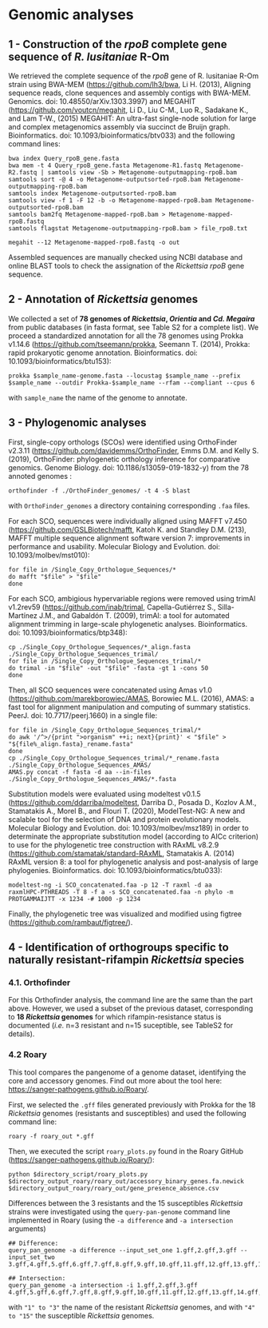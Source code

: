 # Genomic analyses 

## 1 - Construction of the *rpoB* complete gene sequence of *R. lusitaniae* R-Om
We retrieved the complete sequence of the *rpoB* gene of R. lusitaniae R-Om strain using BWA-MEM (<https://github.com/lh3/bwa>, Li H. (2013), Aligning sequence reads, clone sequences and assembly contigs with BWA-MEM. Genomics. doi: 10.48550/arXiv.1303.3997) and MEGAHIT (<https://github.com/voutcn/megahit>, Li D., Liu C-M., Luo R., Sadakane K., and Lam T-W., (2015) MEGAHIT: An ultra-fast single-node solution for large and complex metagenomics assembly via succinct de Bruijn graph. Bioinformatics. doi: 10.1093/bioinformatics/btv033) and the following command lines:
```
bwa index Query_rpoB_gene.fasta
bwa mem -t 4 Query_rpoB_gene.fasta Metagenome-R1.fastq Metagenome-R2.fastq | samtools view -Sb > Metagenome-outputmapping-rpoB.bam
samtools sort -@ 4 -o Metagenome-outputsorted-rpoB.bam Metagenome-outputmapping-rpoB.bam
samtools index Metagenome-outputsorted-rpoB.bam
samtools view -f 1 -F 12 -b -o Metagenome-mapped-rpoB.bam Metagenome-outputsorted-rpoB.bam 
samtools bam2fq Metagenome-mapped-rpoB.bam > Metagenome-mapped-rpoB.fastq 
samtools flagstat Metagenome-outputmapping-rpoB.bam > file_rpoB.txt

megahit --12 Metagenome-mapped-rpoB.fastq -o out
```
Assembled sequences are manually checked using NCBI database and online BLAST tools to check the assignation of the *Rickettsia* *rpoB* gene sequence.


## 2 - Annotation of *Rickettsia* genomes
We collected a set of **78 genomes of *Rickettsia*, *Orientia* and *Cd. Megaira*** from public databases (in fasta format, see Table S2 for a complete list). We proceed a standardized annotation for all the 78 genomes using Prokka v1.14.6 (<https://github.com/tseemann/prokka>, Seemann T. (2014), Prokka: rapid prokaryotic genome annotation. Bioinformatics. doi: 10.1093/bioinformatics/btu153):
```
prokka $sample_name-genome.fasta --locustag $sample_name --prefix $sample_name --outdir Prokka-$sample_name --rfam --compliant --cpus 6
```
with `sample_name` the name of the genome to annotate.


## 3 - Phylogenomic analyses
First, single-copy orthologs (SCOs) were identified using OrthoFinder v2.3.11 (<https://github.com/davidemms/OrthoFinder>, Emms D.M. and Kelly S. (2019), OrthoFinder: phylogenetic orthology inference for comparative genomics. Genome Biology. doi: 10.1186/s13059-019-1832-y) from the 78 annoted genomes :
```
orthofinder -f ./OrthoFinder_genomes/ -t 4 -S blast 
```
with `OrthoFinder_genomes` a directory containing corresponding `.faa` files. 

For each SCO, sequences were individually aligned using MAFFT v7.450 (<https://github.com/GSLBiotech/mafft>, Katoh K. and Standley D.M. (213), MAFFT multiple sequence alignment software version 7: improvements in performance and usability. Molecular Biology and Evolution. doi: 10.1093/molbev/mst010):
```
for file in /Single_Copy_Orthologue_Sequences/*
do mafft "$file" > "$file"
done
```

For each SCO, ambigious hypervariable regions were removed using trimAl v1.2rev59 (<https://github.com/inab/trimal>, Capella-Gutiérrez S., Silla-Martínez J.M., and Gabaldón T. (2009), trimAl: a tool for automated alignment trimming in large-scale phylogenetic analyses. Bioinformatics. doi: 10.1093/bioinformatics/btp348):
```
cp ./Single_Copy_Orthologue_Sequences/*_align.fasta ./Single_Copy_Orthologue_Sequences_trimal/
for file in /Single_Copy_Orthologue_Sequences_trimal/*
do trimal -in "$file" -out "$file" -fasta -gt 1 -cons 50
done
```

Then, all SCO sequences were concatenated using Amas v1.0 (<https://github.com/marekborowiec/AMAS>, Borowiec M.L. (2016), AMAS: a fast tool for alignment manipulation and computing of summary statistics. PeerJ. doi: 10.7717/peerj.1660) in a single file:
```
for file in /Single_Copy_Orthologue_Sequences_trimal/*
do awk '/^>/{print ">organism" ++i; next}{print}' < "$file" > "${file%_align.fasta}_rename.fasta"
done
cp ./Single_Copy_Orthologue_Sequences_trimal/*_rename.fasta ./Single_Copy_Orthologue_Sequences_AMAS/
AMAS.py concat -f fasta -d aa --in-files ./Single_Copy_Orthologue_Sequences_AMAS/*.fasta
```

Substitution models were evaluated using modeltest v0.1.5 (<https://github.com/ddarriba/modeltest>, Darriba D., Posada D., Kozlov A.M., Stamatakis A., Morel B., and Flouri T. (2020), ModelTest-NG: A new and scalable tool for the selection of DNA and protein evolutionary models. Molecular Biology and Evolution. doi: 10.1093/molbev/msz189) in order to determinate the appropriate substitution model (according to AICc criterion) to use for the phylogenetic tree construction with RAxML v8.2.9 (<https://github.com/stamatak/standard-RAxML>, Stamatakis A. (2014) RAxML version 8: a tool for phylogenetic analysis and post-analysis of large phylogenies. Bioinformatics. doi: 10.1093/bioinformatics/btu033):
```
modeltest-ng -i SCO_concatenated.faa -p 12 -T raxml -d aa
raxmlHPC-PTHREADS -T 8 -f a -s SCO_concatenated.faa -n phylo -m PROTGAMMAIJTT -x 1234 -# 1000 -p 1234
```

Finally, the phylogenetic tree was visualized and modified using figtree (<https://github.com/rambaut/figtree/>).


## 4 - Identification of orthogroups specific to naturally resistant-rifampin *Rickettsia* species
### 4.1. Orthofinder
For this Orthofinder analysis, the command line are the same than the part above. However, we used a subset of the previous dataset, corresponding to **18 *Rickettsia* genomes** for which rifampin-resistance status is documented (*i.e.* n=3 resistant and n=15 suceptible, see TableS2 for details). 

### 4.2 Roary
This tool compares the pangenome of a genome dataset, identifying the core and accessory genomes. Find out more about the tool here: <https://sanger-pathogens.github.io/Roary/>. 

First, we selected the `.gff` files generated previously with Prokka for the 18 *Rickettsia* genomes (resistants and susceptibles) and used the following command line:
```
roary -f roary_out *.gff
```

Then, we executed the script `roary_plots.py` found in the Roary GitHub (<https://sanger-pathogens.github.io/Roary/>):
```
python $directory_script/roary_plots.py $directory_output_roary/roary_out/accessory_binary_genes.fa.newick $directory_output_roary/roary_out/gene_presence_absence.csv
```

Differences between the 3 resistants and the 15 susceptibles *Rickettsia* strains were investigated using the `query-pan-genome` command line implemented in Roary (using the `-a difference` and `-a intersection` arguments)
```
## Difference:
query_pan_genome -a difference --input_set_one 1.gff,2.gff,3.gff --input_set_two 3.gff,4.gff,5.gff,6.gff,7.gff,8.gff,9.gff,10.gff,11.gff,12.gff,13.gff,14.gff,15.gff

## Intersection:
query_pan_genome -a intersection -i 1.gff,2.gff,3.gff 4.gff,5.gff,6.gff,7.gff,8.gff,9.gff,10.gff,11.gff,12.gff,13.gff,14.gff,15.gff
```
with `"1" to "3"` the name of the resistant *Rickettsia* genomes, and with ```"4" to "15"``` the susceptible *Rickettsia* genomes.
